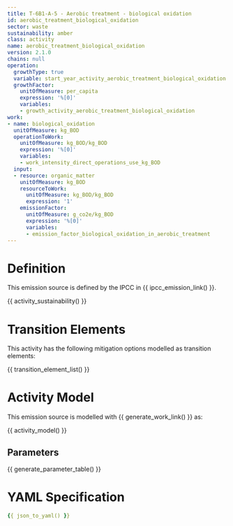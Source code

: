 ```yaml
---
title: T-6B1-A-5 - Aerobic treatment - biological oxidation
id: aerobic_treatment_biological_oxidation
sector: waste
sustainability: amber
class: activity
name: aerobic_treatment_biological_oxidation
version: 2.1.0
chains: null
operation:
  growthType: true
  variable: start_year_activity_aerobic_treatment_biological_oxidation
  growthFactor:
    unitOfMeasure: per_capita
    expression: '%[0]'
    variables:
    - growth_activity_aerobic_treatment_biological_oxidation
work:
- name: biological_oxidation
  unitOfMeasure: kg_BOD
  operationToWork:
    unitOfMeasure: kg_BOD/kg_BOD
    expression: '%[0]'
    variables:
    - work_intensity_direct_operations_use_kg_BOD
  input:
  - resource: organic_matter
    unitOfMeasure: kg_BOD
    resourceToWork:
      unitOfMeasure: kg_BOD/kg_BOD
      expression: '1'
    emissionFactor:
      unitOfMeasure: g_co2e/kg_BOD
      expression: '%[0]'
      variables:
      - emission_factor_biological_oxidation_in_aerobic_treatment
---
```

# Definition
This emission source is defined by the IPCC in {{ ipcc_emission_link() }}.


{{ activity_sustainability() }}

# Transition Elements

This activity has the following mitigation options modelled as transition elements:

{{ transition_element_list() }}

# Activity Model
This emission source is modelled with {{ generate_work_link() }} as:

{{ activity_model() }}

## Parameters

{{ generate_parameter_table() }}

# YAML Specification

```yaml
{{ json_to_yaml() }}
```